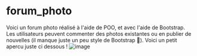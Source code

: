 # forum_photo
Voici un forum photo réalisé à l'aide de POO, et avec l'aide de Bootstrap. Les utilisateurs peuvent commenter des photos existantes ou en publier de nouvelles (il manque juste un peu style de Bootstrap 🙂).
Voici un petit apercu juste ci dessous !
![image](https://github.com/Tatane9360/forum_photo/assets/155983520/e9bc62fe-9634-4397-b050-a77a6110c4b9)

